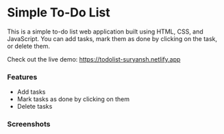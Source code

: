 <h1>Simple To-Do List</h1>

This is a simple to-do list web application built using HTML, CSS, and JavaScript. You can add tasks, mark them as done by clicking on the task, or delete them.

Check out the live demo: https://todolist-suryansh.netlify.app

<h3>Features</h3>
<ul>
<li>Add tasks</li>
<li>Mark tasks as done by clicking on them</li>
<li>Delete tasks</li>
</ul>

<h3>Screenshots</h3>
<img href= "https://user-images.githubusercontent.com/66567078/230647881-dfc5e278-4bd2-4b09-ab3e-f22e2eda2e7d.png" />
